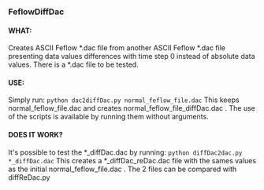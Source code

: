 ### FeflowDiffDac

#### WHAT:
Creates ASCII Feflow *.dac file from another ASCII Feflow *.dac file presenting data values differences with time step 0 instead of absolute data values.
There is a *.dac file to be tested.

#### USE:
Simply run:
`python dac2diffDac.py normal_feflow_file.dac`
This keeps normal_feflow_file.dac and creates normal_feflow_file_diffDac.dac .
The use of the scripts is available by running them without arguments.

#### DOES IT WORK?
It's possible to test the *_diffDac.dac by running:
`python diffDac2dac.py *_diffDac.dac`
This creates a *_diffDac_reDac.dac file with the sames values as the initial normal_feflow_file.dac .
The 2 files can be compared with diffReDac.py
